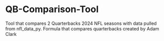 # QB-Comparison-Tool
Tool that compares 2 Quarterbacks 2024 NFL seasons with data pulled from nfl_data_py.
Formula that compares quarterbacks created by Adam Clark
